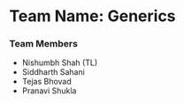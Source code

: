 
# Team Name: Generics

### Team Members
- Nishumbh Shah (TL)
- Siddharth Sahani
- Tejas Bhovad
- Pranavi Shukla

